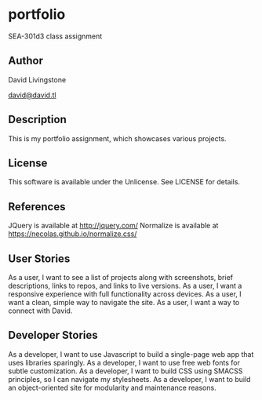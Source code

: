 # portfolio

SEA-301d3 class assignment

## Author
David Livingstone

david@david.tl

## Description
This is my portfolio assignment, which showcases various projects.

## License
This software is available under the Unlicense. See LICENSE for details.

## References
JQuery is available at http://jquery.com/
Normalize is available at https://necolas.github.io/normalize.css/

## User Stories
As a user, I want to see a list of projects along with screenshots, brief descriptions, links to repos, and links to live versions.
As a user, I want a responsive experience with full functionality across devices.
As a user, I want a clean, simple way to navigate the site.
As a user, I want a way to connect with David.

## Developer Stories
As a developer, I want to use Javascript to build a single-page web app that uses libraries sparingly.
As a developer, I want to use free web fonts for subtle customization.
As a developer, I want to build CSS using SMACSS principles, so I can navigate my stylesheets.
As a developer, I want to build an object-oriented site for modularity and maintenance reasons.
